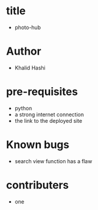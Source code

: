 #  title

* photo-hub


#  Author
*  Khalid Hashi


#  pre-requisites

* python
* a strong internet connection
* the link to the deployed site

# Known bugs

* search view function has a flaw


# contributers

* one  
